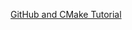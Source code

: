 [GitHub and CMake Tutorial](https://ProfessorBienz.github.io/GitHub-Classroom-Tutorial/tutorial.pdf)

